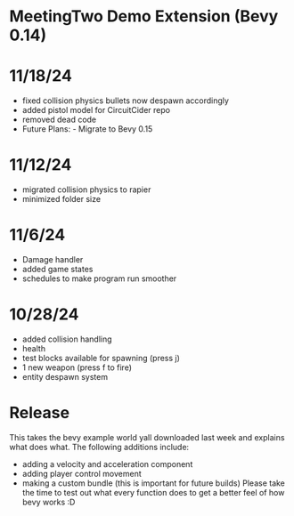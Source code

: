 ﻿# MeetingTwo Demo Extension (Bevy 0.14)

# 11/18/24
- fixed collision physics bullets now despawn accordingly
- added pistol model for CircuitCider repo
- removed dead code
- Future Plans: - Migrate to Bevy 0.15

# 11/12/24
- migrated collision physics to rapier
- minimized folder size

# 11/6/24
- Damage handler
- added game states
- schedules to make program run smoother

# 10/28/24
- added collision handling
- health
- test blocks available for spawning (press j)
- 1 new weapon (press f to fire)
- entity despawn system

# Release
This takes the bevy example world yall downloaded last week and explains what does what.
The following additions include:
- adding a velocity and acceleration component
- adding player control movement
- making a custom bundle (this is important for future builds)
Please take the time to test out what every function does to get a better feel of how bevy works :D


